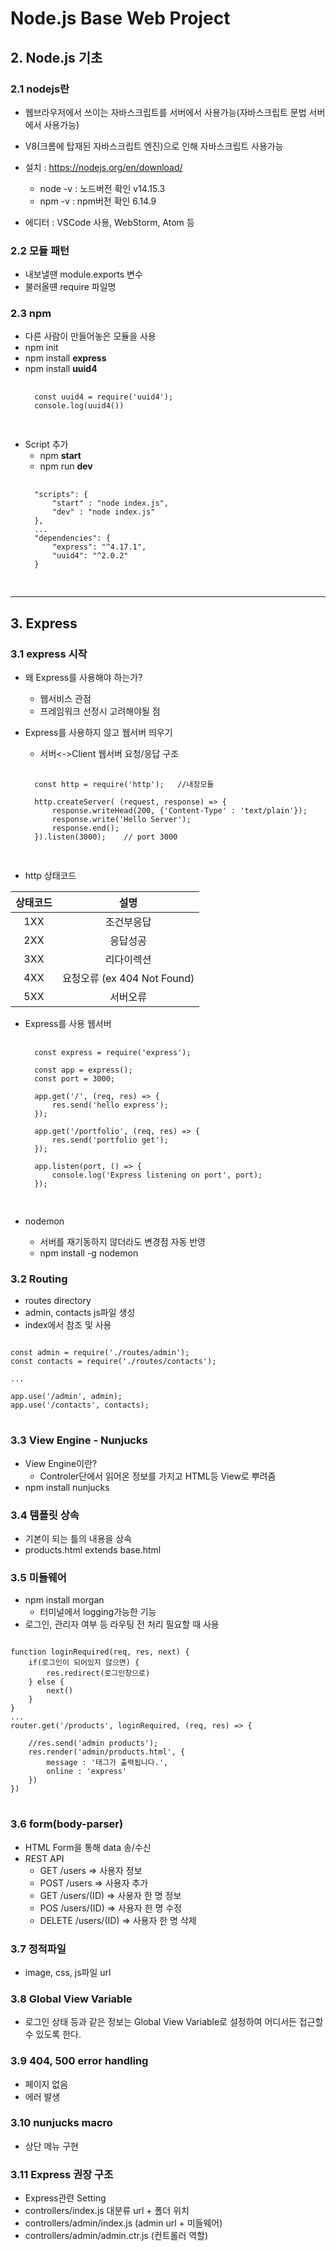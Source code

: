 # Node.js Base Web Project

## 2. Node.js 기초

### 2.1 nodejs란
- 웹브라우저에서 쓰이는 자바스크립트를 서버에서 사용가능(자바스크립트 문법 서버에서 사용가능)
- V8(크롬에 탑재된 자바스크립트 엔진)으로 인해 자바스크립트 사용가능

- 설치 : https://nodejs.org/en/download/
    - node -v : 노드버전 확인 v14.15.3
    - npm -v : npm버전 확인 6.14.9

- 에디터 : VSCode 사용, WebStorm, Atom 등

### 2.2 모듈 패턴
- 내보낼땐 module.exports 변수
- 불러올떈 require 파일명

### 2.3 npm
- 다른 사람이 만들어놓은 모듈을 사용
- npm init
- npm install **express**
- npm install **uuid4**
    <pre>
    <code>
    const uuid4 = require('uuid4'); 
    console.log(uuid4())
    </code>
    </pre>
- Script 추가
    - npm **start**
    - npm run **dev**
    <pre>
    <code>
    "scripts": {
        "start" : "node index.js",
        "dev" : "node index.js"
    },
    ...
    "dependencies": {
        "express": "^4.17.1",
        "uuid4": "^2.0.2"
    }
    </code>
    </pre>

---

## 3. Express
### 3.1 express 시작
- 왜 Express를 사용해야 하는가?
    - 웹서비스 관점
    - 프레임워크 선정시 고려해야될 점

- Express를 사용하지 않고 웹서버 띄우기
    - 서버<->Client 웹서버 요청/응답 구조
    <pre>
    <code>
    const http = require('http');   //내장모듈

    http.createServer( (request, response) => {  
        response.writeHead(200, {'Content-Type' : 'text/plain'});
        response.write('Hello Server');
        response.end();
    }).listen(3000);    // port 3000
    </code>
    </pre>
- http 상태코드

|상태코드|설명|
|:---:|:---:|
|1XX|조건부응답|
|2XX|응답성공|
|3XX|리다이렉션|
|4XX|요청오류 (ex 404 Not Found)|
|5XX|서버오류|

- Express를 사용 웹서버 
    <pre>
    <code>
    const express = require('express');

    const app = express();
    const port = 3000;

    app.get('/', (req, res) => {
        res.send('hello express');
    });

    app.get('/portfolio', (req, res) => {
        res.send('portfolio get');
    });

    app.listen(port, () => {
        console.log('Express listening on port', port);
    });
    </code>
    </pre>

- nodemon 
    - 서버를 재기동하지 않더라도 변경점 자동 반영
    - npm install -g nodemon

### 3.2 Routing
- routes directory
- admin, contacts js파일 생성
- index에서 참조 및 사용
<pre>
<code>
const admin = require('./routes/admin');
const contacts = require('./routes/contacts');

...

app.use('/admin', admin);
app.use('/contacts', contacts);
</code>
</pre>

### 3.3 View Engine - Nunjucks
- View Engine이란?
    - Controler단에서 읽어온 정보를 가지고 HTML등 View로 뿌려줌
- npm install nunjucks

### 3.4 템플릿 상속
- 기본이 되는 틀의 내용을 상속
- products.html extends base.html

### 3.5 미들웨어
- npm install morgan
    - 터미널에서 logging가능한 기능
- 로그인, 관리자 여부 등 라우팅 전 처리 필요할 때 사용
<pre>
<code>
function loginRequired(req, res, next) {
    if(로그인이 되어있지 않으면) {
        res.redirect(로그인창으로)
    } else {
        next()
    }
}
...
router.get('/products', loginRequired, (req, res) => {

    //res.send('admin products');
    res.render('admin/products.html', {
        message : '<p1>태그가 출력됩니다.</p1>',
        online : 'express'
    })
})
</code>
</pre>

### 3.6 form(body-parser)
- HTML Form을 통해 data 송/수신
- REST API
    - GET /users => 사용자 정보
    - POST /users => 사용자 추가
    - GET /users/(ID) => 사용자 한 명 정보
    - POS /users/(ID) => 사용자 한 명 수정
    - DELETE /users/(ID) => 사용자 한 명 삭제

### 3.7 정적파일
- image, css, js파일 url

### 3.8 Global View Variable
- 로그인 상태 등과 같은 정보는 Global View Variable로 설정하여 어디서든 접근할 수 있도록 한다.

### 3.9 404, 500 error handling
- 페이지 없음
- 에러 발생

### 3.10 nunjucks macro
- 상단 메뉴 구현

### 3.11 Express 권장 구조
- Express관련 Setting
- controllers/index.js 대분류 url + 폴더 위치
- controllers/admin/index.js (admin url + 미들웨어)
- controllers/admin/admin.ctr.js (컨트롤러 역할)